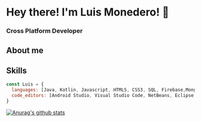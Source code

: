 
# Hey there! I'm Luis Monedero! 👋
### Cross Platform Developer


## About me

## Skills
```js
const Luis = {
  languages: [Java, Kotlin, Javascript, HTML5, CSS3, SQL, Firebase,MongoDB],
  code_editors: [Android Studio, Visual Studio Code, NetBeans, Eclipse, Sublime Text]
}

```

[![Anurag's github stats](https://github-readme-stats.vercel.app/api?username=LuisMonedero)](https://github.com/anuraghazra/github-readme-stats)
